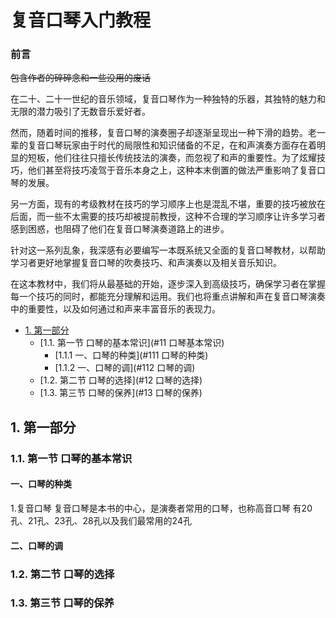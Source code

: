 # 复音口琴入门教程 

### 前言

~~包含作者的碎碎念和一些没用的废话~~

在二十、二十一世纪的音乐领域，复音口琴作为一种独特的乐器，其独特的魅力和无限的潜力吸引了无数音乐爱好者。

然而，随着时间的推移，复音口琴的演奏圈子却逐渐呈现出一种下滑的趋势。老一辈的复音口琴玩家由于时代的局限性和知识储备的不足，在和声演奏方面存在着明显的短板，他们往往只擅长传统技法的演奏，而忽视了和声的重要性。为了炫耀技巧，他们甚至将技巧凌驾于音乐本身之上，这种本末倒置的做法严重影响了复音口琴的发展。

另一方面，现有的考级教材在技巧的学习顺序上也是混乱不堪，重要的技巧被放在后面，而一些不太需要的技巧却被提前教授，这种不合理的学习顺序让许多学习者感到困惑，也阻碍了他们在复音口琴演奏道路上的进步。

针对这一系列乱象，我深感有必要编写一本既系统又全面的复音口琴教材，以帮助学习者更好地掌握复音口琴的吹奏技巧、和声演奏以及相关音乐知识。

在这本教材中，我们将从最基础的开始，逐步深入到高级技巧，确保学习者在掌握每一个技巧的同时，都能充分理解和运用。我们也将重点讲解和声在复音口琴演奏中的重要性，以及如何通过和声来丰富音乐的表现力。


- [1. 第一部分](#1口琴的基本知识)
  - [1.1. 第一节 口琴的基本常识](#11 口琴基本常识)
      - [1.1.1 一、口琴的种类](#111 口琴的种类)
      - [1.1.2 一、口琴的调](#112 口琴的调)
  - [1.2. 第二节 口琴的选择](#12 口琴的选择)
  - [1.3. 第三节 口琴的保养](#13 口琴的保养)

## 1. 第一部分
### 1.1. 第一节 口琴的基本常识
#### 一、口琴的种类
  1.复音口琴
  复音口琴是本书的中心，是演奏者常用的口琴，也称高音口琴
  有20孔、21孔、23孔、28孔以及我们最常用的24孔

#### 二、口琴的调

### 1.2. 第二节 口琴的选择

### 1.3. 第三节 口琴的保养

